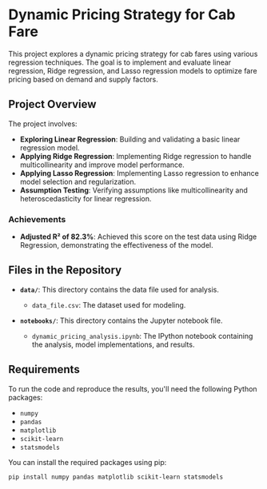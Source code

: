 # Dynamic Pricing Strategy for Cab Fare

This project explores a dynamic pricing strategy for cab fares using various regression techniques. The goal is to implement and evaluate linear regression, Ridge regression, and Lasso regression models to optimize fare pricing based on demand and supply factors.

## Project Overview

The project involves:
- **Exploring Linear Regression**: Building and validating a basic linear regression model.
- **Applying Ridge Regression**: Implementing Ridge regression to handle multicollinearity and improve model performance.
- **Applying Lasso Regression**: Implementing Lasso regression to enhance model selection and regularization.
- **Assumption Testing**: Verifying assumptions like multicollinearity and heteroscedasticity for linear regression.

### Achievements
- **Adjusted R² of 82.3%**: Achieved this score on the test data using Ridge Regression, demonstrating the effectiveness of the model.

## Files in the Repository

- **`data/`**: This directory contains the data file used for analysis. 
  - `data_file.csv`: The dataset used for modeling.

- **`notebooks/`**: This directory contains the Jupyter notebook file.
  - `dynamic_pricing_analysis.ipynb`: The IPython notebook containing the analysis, model implementations, and results.

## Requirements

To run the code and reproduce the results, you'll need the following Python packages:

- `numpy`
- `pandas`
- `matplotlib`
- `scikit-learn`
- `statsmodels`

You can install the required packages using pip:

```bash
pip install numpy pandas matplotlib scikit-learn statsmodels
